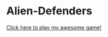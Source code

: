 # Alien-Defenders
<a href="https://github.com/phoooey123/Alien-Defenders/blob/master/src/source/AlienDefenders.jar?raw=true">Click here to play my awesome game!</a>
